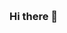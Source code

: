 ![<react>](https://img.shields.io/badge/React-61DAFB?style=plastic&logo=react&logoColor=000000)
![<vue>](https://img.shields.io/badge/Vue-#4FC08D?style=plastic&logo=vuedotjs&logoColor=000000)

### Hi there 👋

<!--
**Trezzon/trezzon** is a ✨ _special_ ✨ repository because its `README.md` (this file) appears on your GitHub profile.

Here are some ideas to get you started:

- 🔭 I’m currently working on ...
- 🌱 I’m currently learning ...
- 👯 I’m looking to collaborate on ...
- 🤔 I’m looking for help with ...
- 💬 Ask me about ...
- 📫 How to reach me: ...
- 😄 Pronouns: ...
- ⚡ Fun fact: ...
-->
